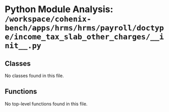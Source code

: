 # Python Module Analysis: `/workspace/cohenix-bench/apps/hrms/hrms/payroll/doctype/income_tax_slab_other_charges/__init__.py`

## Classes

No classes found in this file.


## Functions

No top-level functions found in this file.
